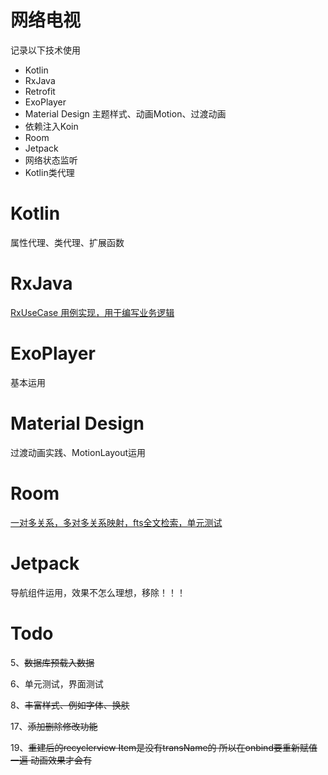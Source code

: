 # 网络电视

记录以下技术使用

+ Kotlin 
+ RxJava
+ Retrofit
+ ExoPlayer
+ Material Design 主题样式、动画Motion、过渡动画 
+ 依赖注入Koin
+ Room
+ Jetpack
+ 网络状态监听
+ Kotlin类代理

# Kotlin

属性代理、类代理、扩展函数

# RxJava

[RxUseCase 用例实现，用于编写业务逻辑](https://github.com/bytebyte6/Rtmp/blob/master/lib_dependency/src/main/java/com/bytebyte6/base/RxEx.kt)

# ExoPlayer

基本运用

# Material Design 

过渡动画实践、MotionLayout运用

# Room

[一对多关系，多对多关系映射，fts全文检索，单元测试](https://github.com/bytebyte6/Rtmp/blob/master/Room%E7%9A%84%E4%BD%BF%E7%94%A8%E5%92%8C%E5%8D%95%E5%85%83%E6%B5%8B%E8%AF%95.md)

# Jetpack

导航组件运用，效果不怎么理想，移除！！！ 

# Todo

5、~~数据库预载入数据~~

6、单元测试，界面测试

8、~~丰富样式、例如字体、换肤~~

17、~~添加删除修改功能~~

19、~~重建后的recyclerview Item是没有transName的 所以在onbind要重新赋值一遍 动画效果才会有~~